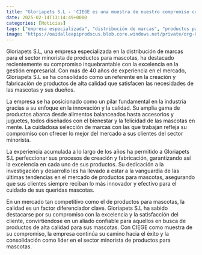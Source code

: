 ```yaml
---
title: "Gloriapets S.L - 'CIEGE es una muestra de nuestro compromiso con la gestión empresarial excelente'"
date: 2025-02-14T13:14:49+0000
categories: [Noticias]
tags: ["empresa especializada", "distribución de marcas", "productos para mascotas", "calidad", "innovación", "sector minorista", "excelencia."]
image: "https://oaidalleapiprodscus.blob.core.windows.net/private/org-HKmKxpuNw3Y88lm4EBrIPq0n/user-ZwiCXOggLL8ZNNKE2g7rXFmV/img-1wfzsGjmj3ZLH1w2Lt5r2aTe.png?st=2025-02-14T12%3A14%3A49Z&se=2025-02-14T14%3A14%3A49Z&sp=r&sv=2024-08-04&sr=b&rscd=inline&rsct=image/png&skoid=d505667d-d6c1-4a0a-bac7-5c84a87759f8&sktid=a48cca56-e6da-484e-a814-9c849652bcb3&skt=2025-02-13T20%3A20%3A04Z&ske=2025-02-14T20%3A20%3A04Z&sks=b&skv=2024-08-04&sig=0DJZKXoS6NRoOW%2BaCT0KXe9sfPlpZvwcYFewb8mO8Zc%3D"
---
```


Gloriapets S.L, una empresa especializada en la distribución de marcas para el sector minorista de productos para mascotas, ha destacado recientemente su compromiso inquebrantable con la excelencia en la gestión empresarial. Con más de 40 años de experiencia en el mercado, Gloriapets S.L se ha consolidado como un referente en la creación y fabricación de productos de alta calidad que satisfacen las necesidades de las mascotas y sus dueños.

La empresa se ha posicionado como un pilar fundamental en la industria gracias a su enfoque en la innovación y la calidad. Su amplia gama de productos abarca desde alimentos balanceados hasta accesorios y juguetes, todos diseñados con el bienestar y la felicidad de las mascotas en mente. La cuidadosa selección de marcas con las que trabajan refleja su compromiso con ofrecer lo mejor del mercado a sus clientes del sector minorista.

La experiencia acumulada a lo largo de los años ha permitido a Gloriapets S.L perfeccionar sus procesos de creación y fabricación, garantizando así la excelencia en cada uno de sus productos. Su dedicación a la investigación y desarrollo les ha llevado a estar a la vanguardia de las últimas tendencias en el mercado de productos para mascotas, asegurando que sus clientes siempre reciban lo más innovador y efectivo para el cuidado de sus queridas mascotas.

En un mercado tan competitivo como el de productos para mascotas, la calidad es un factor diferenciador clave. Gloriapets S.L ha sabido destacarse por su compromiso con la excelencia y la satisfacción del cliente, convirtiéndose en un aliado confiable para aquellos en busca de productos de alta calidad para sus mascotas. Con CIEGE como muestra de su compromiso, la empresa continúa su camino hacia el éxito y la consolidación como líder en el sector minorista de productos para mascotas.
    